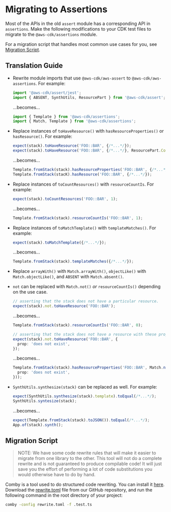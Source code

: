 # Migrating to Assertions

Most of the APIs in the old `assert` module has a corresponding API in `assertions`.
Make the following modifications to your CDK test files to migrate to the
`@aws-cdk/assertions` module.

For a migration script that handles most common use cases for you, see
[Migration Script](migration-script).

## Translation Guide

- Rewrite module imports that use `@aws-cdk/aws-assert` to `@aws-cdk/aws-assertions`.
  For example:

  ```ts
  import '@aws-cdk/assert/jest';
  import { ABSENT, SynthUtils, ResourcePart } from '@aws-cdk/assert';
  ```

  ...becomes...

  ```ts
  import { Template } from '@aws-cdk/assertions';
  import { Match, Template } from '@aws-cdk/assertions';
  ```

- Replace instances of `toHaveResource()` with `hasResourceProperties()` or `hasResource()`.
  For example:

  ```ts
  expect(stack).toHaveResource('FOO::BAR', {/*...*/});
  expect(stack).toHaveResource('FOO::BAR', {/*...*/}, ResourcePart.CompleteDefinition);
  ```

  ...becomes...

  ```ts
  Template.fromStack(stack).hasResourceProperties('FOO::BAR', {/*...*/});
  Template.fromStack(stacK).hasResource('FOO::BAR', {/*...*/});
  ```

- Replace instances of `toCountResources()` with `resourceCountIs`. For example:

  ```ts
  expect(stack).toCountResources('FOO::BAR', 1);
  ```

  ...becomes...

  ```ts
  Template.fromStack(stack).resourceCountIs('FOO::BAR', 1);
  ```
- Replace instances of `toMatchTemplate()` with `templateMatches()`. For example:

  ```ts
  expect(stack).toMatchTemplate({/*...*/});
  ```

  ...becomes...

  ```ts
  Template.fromStack(stack).templateMatches({/*...*/});
  ```

- Replace `arrayWith()` with `Match.arrayWith()`, `objectLike()` with `Match.objectLike()`, and
  `ABSENT` with `Match.absent()`.

- `not` can be replaced with `Match.not()` _or_ `resourceCountIs()` depending on the use case.

  ```ts
  // asserting that the stack does not have a particular resource.
  expect(stack).not.toHaveResource('FOO::BAR');
  ```

  ...becomes...

  ```ts
  Template.fromStack(stack).resourceCountIs('FOO::BAR', 0);
  ```

  ```ts
  // asserting that the stack does not have a resource with these properties
  expect(stack).not.toHaveResource('FOO::BAR', {
    prop: 'does not exist',
  });
  ```

  ...becomes...

  ```ts
  Template.fromStack(stack).hasResourceProperties('FOO::BAR', Match.not({
    prop: 'does not exist',
  }));
  ```

- `SynthUtils.synthesize(stack)` can be replaced as well. For example:

  ```ts
  expect(SynthUtils.synthesize(stack).template).toEqual(/*...*/);
  SynthUtils.syntesize(stack);
  ```

  ...becomes...

  ```ts
  expect(Template.fromStack(stack).toJSON()).toEqual(/*...*/);
  App.of(stack).synth();
  ```

## Migration Script

> NOTE: We have some code rewrite rules that will make it easier to migrate from one library
> to the other. This tool will not do a complete rewrite and is not guaranteed to produce 
> compilable code! It will just save you the effort of performing a lot of code substitutions 
> you would otherwise have to do by hand.

Comby is a tool used to do structured code rewriting. You can install it
[here](https://comby.dev/). Download the [rewrite.toml](rewrite.toml) file from our GitHub
repository, and run the following command in the root directory of your project:

```bash
comby -config rewrite.toml -f .test.ts
```